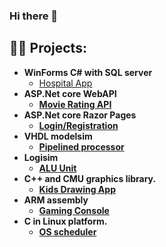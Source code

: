 ### Hi there 👋

<h2>👨‍💻 Projects:</h2>

- <b>WinForms C# with SQL server</b>
  - [Hospital App](https://github.com/AhmedEssam2209/Hospital-App) <b>
- <b>ASP.Net core WebAPI </b>
  - [Movie Rating API](https://github.com/AhmedEssam2209/Movie-Rating-API) <b>
- <b> ASP.Net core Razor Pages  </b>
  - [Login/Registration](https://github.com/AhmedEssam2209/LoginRegistration) <b>
- <b> VHDL modelsim </b>
  - [Pipelined processor](https://github.com/AhmedEssam2209/Pipelined-processor) <b>
- <b> Logisim </b>
  - [ALU Unit](https://github.com/AhmedEssam2209/ALU-Unit) <b>
- <b> C++ and CMU graphics library.  </b>
  - [Kids Drawing App](https://github.com/AhmedEssam2209/Kids-drawing-app) <b>
- <b> ARM assembly </b>
  - [Gaming Console](https://github.com/AhmedEssam2209/Gaming-console-) <b>
- <b> C in Linux platform. </b>
  - [OS scheduler](https://github.com/AhmedEssam2209/OS-scheduler-) <b>


